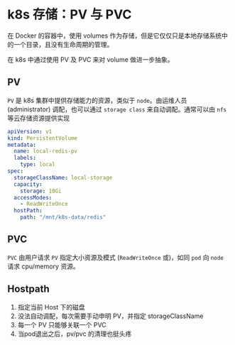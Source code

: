 # k8s 存储：PV 与 PVC

在 Docker 的容器中，使用 volumes 作为存储，但是它仅仅只是本地存储系统中的一个目录，且没有生命周期的管理。

在 k8s 中通过使用 PV 及 PVC 来对 volume 做进一步抽象。

## PV

`PV` 是 k8s 集群中提供存储能力的资源，类似于 `node`。由运维人员 (administrator) 调配，也可以通过 `storage class` 来自动调配。通常可以由 `nfs` 等云存储资源提供实现


``` yaml
apiVersion: v1
kind: PersistentVolume
metadata:
  name: local-redis-pv
  labels:
    type: local
spec:
  storageClassName: local-storage
  capacity:
    storage: 10Gi
  accessModes:
    - ReadWriteOnce
  hostPath:
    path: "/mnt/k8s-data/redis"
```

## PVC

`PVC` 由用户请求 `PV` 指定大小资源及模式 (`ReadWriteOnce` 或)，如同 `pod` 向 `node` 请求 cpu/memory 资源。


## Hostpath

1. 指定当前 Host 下的磁盘
1. 没法自动调配，每次需要手动申明 PV，并指定 storageClassName
1. 每一个 PV 只能够关联一个 PVC
1. 当pod退出之后，pv/pvc 的清理也挺头疼
